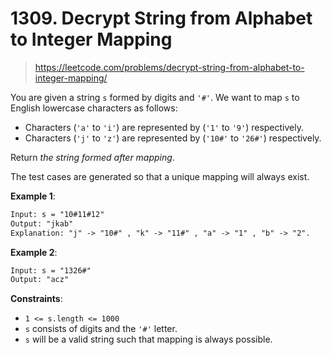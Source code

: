 # 1309. Decrypt String from Alphabet to Integer Mapping

> <https://leetcode.com/problems/decrypt-string-from-alphabet-to-integer-mapping/>

You are given a string `s` formed by digits and `'#'`. We want to map `s` to
English lowercase characters as follows:

- Characters (`'a'` to `'i'`) are represented by (`'1'` to `'9'`) respectively.
- Characters (`'j'` to `'z'`) are represented by (`'10#'` to `'26#'`)
  respectively.

Return *the string formed after mapping*.

The test cases are generated so that a unique mapping will always exist.

**Example 1**:

```txt
Input: s = "10#11#12"
Output: "jkab"
Explanation: "j" -> "10#" , "k" -> "11#" , "a" -> "1" , "b" -> "2".
```

**Example 2**:

```txt
Input: s = "1326#"
Output: "acz"
```

**Constraints**:

- `1 <= s.length <= 1000`
- `s` consists of digits and the `'#'` letter.
- `s` will be a valid string such that mapping is always possible.
